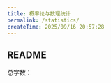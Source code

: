 ```yaml
---
title: 概率论与数理统计
permalink: /statistics/
createTime: 2025/09/16 20:57:28
---
```


## README

总字数：<WordCount type="statistics" />
